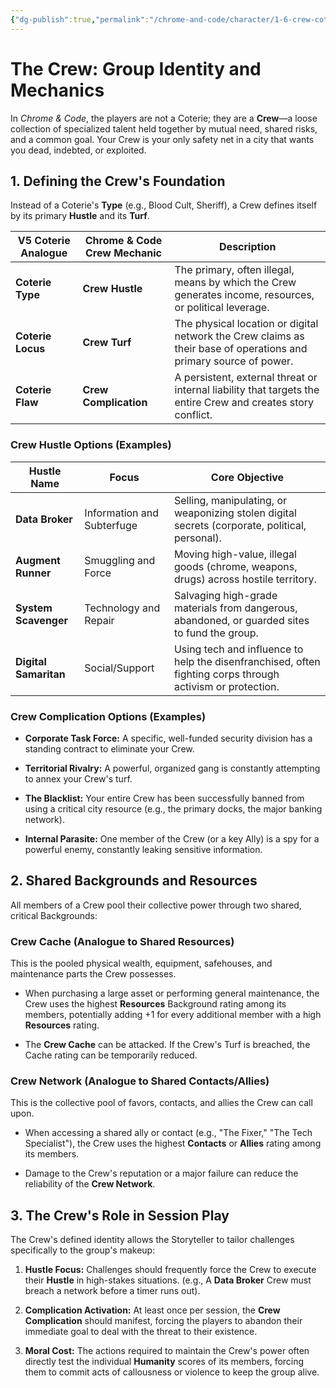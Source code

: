 ```yaml
---
{"dg-publish":true,"permalink":"/chrome-and-code/character/1-6-crew-coterie/"}
---
```


# The Crew: Group Identity and Mechanics

In _Chrome & Code_, the players are not a Coterie; they are a **Crew**—a loose collection of specialized talent held together by mutual need, shared risks, and a common goal. Your Crew is your only safety net in a city that wants you dead, indebted, or exploited.

## 1. Defining the Crew's Foundation

Instead of a Coterie's **Type** (e.g., Blood Cult, Sheriff), a Crew defines itself by its primary **Hustle** and its **Turf**.

|V5 Coterie Analogue|Chrome & Code Crew Mechanic|Description|
|---|---|---|
|**Coterie Type**|**Crew Hustle**|The primary, often illegal, means by which the Crew generates income, resources, or political leverage.|
|**Coterie Locus**|**Crew Turf**|The physical location or digital network the Crew claims as their base of operations and primary source of power.|
|**Coterie Flaw**|**Crew Complication**|A persistent, external threat or internal liability that targets the entire Crew and creates story conflict.|

### Crew Hustle Options (Examples)

|Hustle Name|Focus|Core Objective|
|---|---|---|
|**Data Broker**|Information and Subterfuge|Selling, manipulating, or weaponizing stolen digital secrets (corporate, political, personal).|
|**Augment Runner**|Smuggling and Force|Moving high-value, illegal goods (chrome, weapons, drugs) across hostile territory.|
|**System Scavenger**|Technology and Repair|Salvaging high-grade materials from dangerous, abandoned, or guarded sites to fund the group.|
|**Digital Samaritan**|Social/Support|Using tech and influence to help the disenfranchised, often fighting corps through activism or protection.|

### Crew Complication Options (Examples)

- **Corporate Task Force:** A specific, well-funded security division has a standing contract to eliminate your Crew.
    
- **Territorial Rivalry:** A powerful, organized gang is constantly attempting to annex your Crew's turf.
    
- **The Blacklist:** Your entire Crew has been successfully banned from using a critical city resource (e.g., the primary docks, the major banking network).
    
- **Internal Parasite:** One member of the Crew (or a key Ally) is a spy for a powerful enemy, constantly leaking sensitive information.
    

## 2. Shared Backgrounds and Resources

All members of a Crew pool their collective power through two shared, critical Backgrounds:

### **Crew Cache (Analogue to Shared Resources)**

This is the pooled physical wealth, equipment, safehouses, and maintenance parts the Crew possesses.

- When purchasing a large asset or performing general maintenance, the Crew uses the highest **Resources** Background rating among its members, potentially adding +1 for every additional member with a high **Resources** rating.
    
- The **Crew Cache** can be attacked. If the Crew's Turf is breached, the Cache rating can be temporarily reduced.
    

### **Crew Network (Analogue to Shared Contacts/Allies)**

This is the collective pool of favors, contacts, and allies the Crew can call upon.

- When accessing a shared ally or contact (e.g., "The Fixer," "The Tech Specialist"), the Crew uses the highest **Contacts** or **Allies** rating among its members.
    
- Damage to the Crew's reputation or a major failure can reduce the reliability of the **Crew Network**.
    

## 3. The Crew's Role in Session Play

The Crew's defined identity allows the Storyteller to tailor challenges specifically to the group's makeup:

1. **Hustle Focus:** Challenges should frequently force the Crew to execute their **Hustle** in high-stakes situations. (e.g., A **Data Broker** Crew must breach a network before a timer runs out).
    
2. **Complication Activation:** At least once per session, the **Crew Complication** should manifest, forcing the players to abandon their immediate goal to deal with the threat to their existence.
    
3. **Moral Cost:** The actions required to maintain the Crew's power often directly test the individual **Humanity** scores of its members, forcing them to commit acts of callousness or violence to keep the group alive.